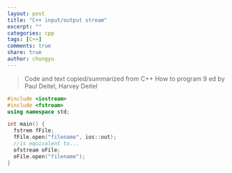 ```yaml
---
layout: post
title: "C++ input/output stream"
excerpt: ""
categories: cpp
tags: [C++]
comments: true
share: true
author: chungyu
---
```



> Code and text copied/summarized from C++ How to program 9 ed by Paul Deitel, Harvey Deitel



```cpp
#include <iostream>
#include <fstream>
using namespace std;

int main() {
  fstrem fFile;
  fFile.open("filename", ios::out);
  //is equivalent to...
  ofstream oFile;
  oFile.open("filename");
}
```
